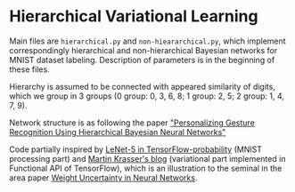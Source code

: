 # Hierarchical Variational Learning


Main files are ```hierarchical.py``` and ```non-hieararchical.py```, 
which implement correspondingly hierarchical and non-hierarchical Bayesian networks 
for MNIST dataset labeling. Description of parameters is in the beginning of these files.

Hierarchy is assumed to be connected with appeared similarity of digits, 
which we group in 3 groups (0 group: 0, 3, 6, 8; 1 group: 2, 5; 2 group: 1, 4, 7, 9).



Network structure is as following the paper 
["Personalizing Gesture Recognition Using Hierarchical Bayesian Neural Networks"](
https://openaccess.thecvf.com/content_cvpr_2017/papers/Joshi_Personalizing_Gesture_Recognition_CVPR_2017_paper.pdf)

Code partially inspired by [LeNet-5 in TensorFlow-probability](
https://github.com/tensorflow/probability/blob/master/tensorflow_probability/examples/bayesian_neural_network.py)
(MNIST processing part) and [Martin Krasser's blog](
http://krasserm.github.io/2019/03/14/bayesian-neural-networks/) (variational part implemented in Functional API of TensorFlow), which is an illustration to the 
seminal in the area paper [Weight Uncertainty in Neural Networks](
https://arxiv.org/abs/1505.05424).

